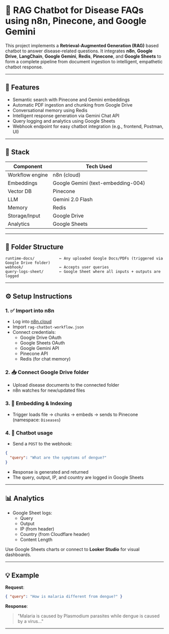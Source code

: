 # 🧠 RAG Chatbot for Disease FAQs using n8n, Pinecone, and Google Gemini

This project implements a **Retrieval-Augmented Generation (RAG)** based chatbot to answer disease-related questions. It integrates **n8n**, **Google Drive**, **LangChain**, **Google Gemini**, **Redis**, **Pinecone**, and **Google Sheets** to form a complete pipeline from document ingestion to intelligent, empathetic chatbot response.

---

## 🚀 Features

- Semantic search with Pinecone and Gemini embeddings  
- Automatic PDF ingestion and chunking from Google Drive  
- Conversational memory using Redis  
- Intelligent response generation via Gemini Chat API  
- Query logging and analytics using Google Sheets  
- Webhook endpoint for easy chatbot integration (e.g., frontend, Postman, UI)

---

## 🧩 Stack

| Component         | Tech Used                       |
|------------------|----------------------------------|
| Workflow engine  | n8n (cloud)                      |
| Embeddings       | Google Gemini (text-embedding-004) |
| Vector DB        | Pinecone                         |
| LLM              | Gemini 2.0 Flash                 |
| Memory           | Redis                            |
| Storage/Input    | Google Drive                     |
| Analytics        | Google Sheets                    |

---

## 📁 Folder Structure

```
runtime-docs/           ← Any uploaded Google Docs/PDFs (triggered via Google Drive folder)
webhook/                ← Accepts user queries
query-logs-sheet/       ← Google Sheet where all inputs + outputs are logged
```

---

## ⚙️ Setup Instructions

### 1. ✅ Import into n8n
- Log into [n8n.cloud](https://n8n.io)
- Import `rag-chatbot-workflow.json`
- Connect credentials:
  - Google Drive OAuth
  - Google Sheets OAuth
  - Google Gemini API
  - Pinecone API
  - Redis (for chat memory)

### 2. 📥 Connect Google Drive folder
- Upload disease documents to the connected folder
- n8n watches for new/updated files

### 3. 🔄 Embedding & Indexing
- Trigger loads file → chunks → embeds → sends to Pinecone (namespace: `Diseases`)

### 4. 💬 Chatbot usage
- Send a `POST` to the webhook:
```json
{
  "query": "What are the symptoms of dengue?"
}
```
- Response is generated and returned
- The query, output, IP, and country are logged in Google Sheets

---

## 📊 Analytics

- Google Sheet logs:
  - Query
  - Output
  - IP (from header)
  - Country (from Cloudflare header)
  - Content Length

Use Google Sheets charts or connect to **Looker Studio** for visual dashboards.

---

## 💡 Example

**Request**:
```json
{ "query": "How is malaria different from dengue?" }
```

**Response**:
> "Malaria is caused by Plasmodium parasites while dengue is caused by a virus..."

---

